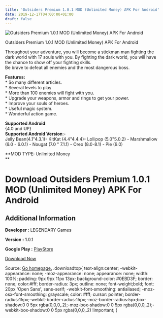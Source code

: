 ```yaml
---
title: 'Outsiders Premium 1.0.1 MOD (Unlimited Money) APK For Android'
date: 2019-12-17T04:00:00+01:00
draft: false
---
```


![Outsiders Premium 1.0.1 MOD (Unlimited Money) APK For Android](https://i0.wp.com/apkhome.net/wp-content/uploads/2019/11/Outsiders-Premium-1.0.1-MOD-Unlimited-Money.png "Outsiders Premium 1.0.1 MOD (Unlimited Money) APK For Android")

  

Outsiders Premium 1.0.1 MOD (Unlimited Money) APK For Android

Throughout your adventure, you will become a stickman man fighting the dark world with 17 souls with you. By fighting the dark world, you will have the chance to show off your fighting skills.  
Be brave to defeat all enemies and the most dangerous boss.

**Features:**  
\* So many different articles.  
\* Several levels to play  
\* More than 100 enemies will fight with you.  
\* Upgrade your weapons, armor and rings to get your power.  
\* Improve your souls of heroes.  
\* Useful magic system.  
\* Wonderful action game.

**Supported Android**  
{4.0 and UP}  
**Supported Android Version**:-  
Jelly Bean(4.1"4.3.1)- KitKat (4.4"4.4.4)- Lollipop (5.0"5.0.2) - Marshmallow (6.0 - 6.0.1) - Nougat (7.0 " 7.1.1) - Oreo (8.0-8.1) - Pie (9.0)

**MOD TYPE: Unlimited Money  
**

Download Outsiders Premium 1.0.1 MOD (Unlimited Money) APK For Android
======================================================================

Additional Information
----------------------

**Developer :** LEGENDARY Games

**Version :** 1.0.1

**Google Play :** [PlayStore](https://play.google.com/store/apps/details?id=com.outsiders.premium.stick.fight)

  

[Download Now](https://store4app.co/post/outsiders-premium-1-0-1-mod-unlimited-money-apk-for-android_1574536162)

  
Source: [Go homepage.](https://store4app.co/post/outsiders-premium-1-0-1-mod-unlimited-money-apk-for-android_1574536162) .downloadtop{ text-align:center; -webkit-appearance: none; -moz-appearance: none; appearance: none; width: 100%; padding: 9px 9px 11px 13px; background-color: #0EBD3F; border: none; color:#fff; border-radius: 3px; outline: none; font-weight;bold; font: 20px 'Open Sans', sans-serif; -webkit-font-smoothing: antialiased; -moz-osx-font-smoothing: grayscale; color: #fff; cursor: pointer; border-radius:15px;-webkit-border-radius:15px;-moz-border-radius:5px;box-shadow:0 0 5px rgba(0,0,0,.2);-moz-box-shadow:0 0 5px rgba(0,0,0,.2);-webkit-box-shadow:0 0 5px rgba(0,0,0,.2) !important; }
